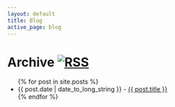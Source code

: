 ```yaml
---
layout: default
title: Blog
active_page: blog
---
```


# Archive [![RSS]({{site.baseurl}}/img/rss.png)]({{site.baseurl}}/blog/feed.xml)

<ul>
  {% for post in site.posts %}
    <li>{{ post.date | date_to_long_string }} - <a href="{{site.baseurl}}{{ post.url }}">{{ post.title }}</a></li>
  {% endfor %}
</ul>
